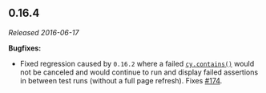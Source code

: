 ## 0.16.4

_Released 2016-06-17_

**Bugfixes:**

- Fixed regression caused by `0.16.2` where a failed
  [`cy.contains()`](/api/commands/contains) would not be canceled and would
  continue to run and display failed assertions in between test runs (without a
  full page refresh). Fixes
  [#174](https://github.com/cypress-io/cypress/issues/174).
